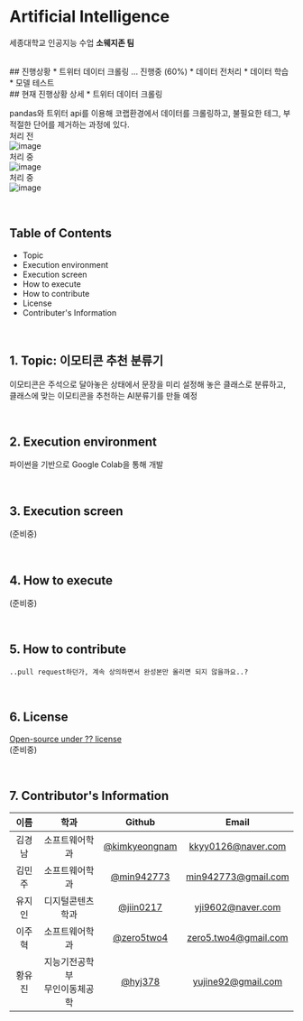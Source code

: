 # Artificial Intelligence
세종대학교 인공지능 수업 **소웨지존 팀**

<br>
## 진행상황
* 트위터 데이터 크롤링 ... 진행중 (60%)
* 데이터 전처리
* 데이터 학습
* 모델 테스트

<br>
## 현재 진행상황 상세
* 트위터 데이터 크롤링


pandas와 트위터 api를 이용해 코랩환경에서 데이터를 크롤링하고, 불필요한 테그, 부적절한 단어를 제거하는 과정에 있다.
<br>
처리 전<br>
![image](https://user-images.githubusercontent.com/41140561/58679619-4c9e6b00-839f-11e9-9fdd-13a2c4b847c7.png)
<br>
처리 중<br>
![image](https://user-images.githubusercontent.com/41140561/58679662-79eb1900-839f-11e9-8801-9e510527baa4.png)
<br>
처리 중<br>
![image](https://user-images.githubusercontent.com/41140561/58679678-8f604300-839f-11e9-88cb-c2bca3ca806c.png)

<br>

## Table of Contents
* Topic
* Execution environment
* Execution screen
* How to execute
* How to contribute
* License
* Contributer's Information

<br>

## 1. Topic: 이모티콘 추천 분류기
이모티콘은 주석으로 달아놓은 상태에서 문장을 미리 설정해 놓은 클래스로 분류하고,  
클래스에 맞는 이모티콘을 추천하는 AI분류기를 만들 예정

<br>

## 2. Execution environment 
파이썬을 기반으로 Google Colab을 통해 개발

<br>

## 3. Execution screen
(준비중)

<br>

## 4. How to execute
(준비중)

<br>

## 5. How to contribute
    ..pull request하던가, 계속 상의하면서 완성본만 올리면 되지 않을까요..?

<br>

## 6. License
[Open-source under ?? license](https://tldrlegal.com/)  
(준비중)

<br>

## 7. Contributor's Information
| 이름| 학과 | Github | Email |
|:---:|:---:|:---:|:---:|
|김경남|소프트웨어학과|[@kimkyeongnam](https://github.com/kimkyeongnam)|[kkyy0126@naver.com](kkyy0126@naver.com)|
|김민주|소프트웨어학과|[@min942773](https://github.com/min942773)|min942773@gmail.com|
|유지인|디지털콘텐츠학과|[@jiin0217](https://github.com/jiin0217)|yji9602@naver.com|
|이주혁|소프트웨어학과|[@zero5two4](https://github.com/zero5two4)|zero5.two4@gmail.com|
|황유진|지능기전공학부<br>무인이동체공학|[@hyj378](https://github.com/hyj378)|yujine92@gmail.com|

